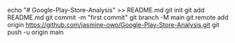 echo "# Google-Play-Store-Analysis" >> README.md
git init
git add README.md
git commit -m "first commit"
git branch -M main
git remote add origin https://github.com/jasmine-owo/Google-Play-Store-Analysis.git
git push -u origin main
